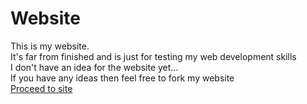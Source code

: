 # Website
This is my website.
<br />
It's far from finished and is just for testing my web development skills
<br />
I don't have an idea for the website yet...
<br />
If you have any ideas then feel free to fork my website
<br />
[Proceed to site](https://ethanp.systems/index.html)
